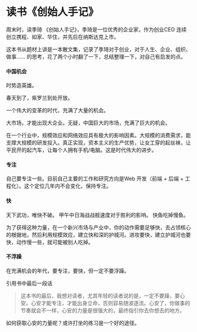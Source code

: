 # 读书《创始人手记》

周末时，读季琦 《创始人手记》，季琦是一位优秀的企业家，作为创业CEO 连续创立携程、如家、华住，并先后在纳斯达克上市。

这本书从题材上讲是一本散文集，记录了季琦对于创业，对于人生、企业、组织、做事...... 的思考，花了两个小时翻了一下，总结整理一下，对自己有启发的点。

#### 中国机会

时势造英雄。

春天到了，紫罗兰到处开放。

一个伟大的变革的时代，充满了大量的机会。

大市场，才能出现大企业。无疑，中国巨大的市场，充满了巨大的机会。

在一个行业中，规模效应和网络效应具有极大的影响因素。大规模的消费需求，能支撑大规模的研发投入。真正实现，资本主义的生产优势，让女工穿的起丝袜，让平民开的起汽车，让每个人拥有手机/电脑。这是时代伟大的进步。

#### 专注

自己要专注一些。目前自己主要的工作和研究方向是Web 开发（前端 + 后端 + 工程化）。这个定位几年内不会变化，保持专注。


#### 快

天下武功，唯快不破。
甲午中日海战战舰速度对于胜利的影响。
快鱼吃掉慢鱼。


为了获得这种力量，在一个新兴市场与产业中，你的动作需要足够快，去占领核心的根据地，然后利用规模效应，建立快和深的护城河。进攻要快，建立护城河也要快，动作慢一些，就可能被别人吃掉。


#### 不浮躁

在充满机会的年代，要专注，要快，但一定不要浮躁。

引用书中最后一段话

> 这本书的最后，我想对读者，尤其年轻的读者说的是，一定不要躁，要心安。心安才能专注，才能出身立命，否则容易随波逐流。心安了，你做事的节奏就会不一样，心安的力量是很强大的，最终指引你去你想去的地方。


如何获取心安的力量呢？或许打坐的练习是一个好的途径。